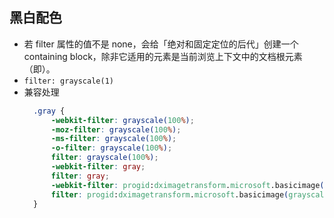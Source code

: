 ## 黑白配色
- 若 filter 属性的值不是 none，会给「绝对和固定定位的后代」创建一个 containing block，除非它适用的元素是当前浏览上下文中的文档根元素（即<html>）。
- `filter: grayscale(1)`
- 兼容处理
  ```css
    .gray {
        -webkit-filter: grayscale(100%);
        -moz-filter: grayscale(100%);
        -ms-filter: grayscale(100%);
        -o-filter: grayscale(100%);
        filter: grayscale(100%);
        -webkit-filter: gray;
        filter: gray;
        -webkit-filter: progid:dximagetransform.microsoft.basicimage(grayscale=1);
        filter: progid:dximagetransform.microsoft.basicimage(grayscale=1);
    }
  ```



